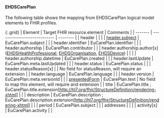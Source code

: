 <!--
  Generated file. Do not edit.
-->

#### EHDSCarePlan

The following table shows the mapping from EHDSCarePlan logical model elements to FHIR profiles.

{:.grid}
| Element | Target FHIR resource.element | Comments |
| ------- | ---------------------------- | -------- |
| header |  |  |
| [header.subject](#ehdspatient) | EuCarePlan.subject |  |
| header.identifier | EuCarePlan.identifier |  |
| header.authorship | EuCarePlan.contributor |  |
| header.authorship.author[x] ([EHDSHealthProfessional](#ehdshealthprofessional), [EHDSOrganisation](#ehdsorganisation), [EHDSDevice](#ehdsdevice)) |  |  |
| header.authorship.datetime | EuCarePlan.created |  |
| header.lastUpdate | EuCarePlan.meta.lastUpdated |  |
| header.status | EuCarePlan.status |  |
| header.statusReason[x] |  | No field for statusReason, will require an extension |
| header.language | EuCarePlan.language |  |
| header.version | EuCarePlan.meta.versionId |  |
| [presentedForm](#ehdsattachment) | EuCarePlan.text | No field to map this element, will require and extension |
| title | EuCarePlan.title ; EuCarePlan.title.extension[http://hl7.org/fhir/StructureDefinition/rendering-xhtml] |  |
| description | EuCarePlan.description ; EuCarePlan.description.extension[http://hl7.org/fhir/StructureDefinition/rendering-xhtml] |  |
| period | EuCarePlan.subject |  |
| addresses |  |  |
| activity[x] | EuCarePlan.activity |  |

